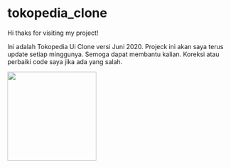 # tokopedia_clone

Hi thaks for visiting my project!

Ini adalah Tokopedia Ui Clone versi Juni 2020. Projeck ini akan saya terus update setiap minggunya.
Semoga dapat membantu kalian. Koreksi atau perbaiki code saya jika ada yang salah.

<img src="images/home.jpg" width="200">




